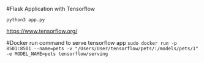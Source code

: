 #Flask Application with Tensorflow

`python3 app.py`

https://www.tensorflow.org/

#Docker run command to serve tensorflow app
`sudo docker run -p 8501:8501 --name=pets -v "/Users/User/tensorflow/pets/:/models/pets/1" -e MODEL_NAME=pets tensorflow/serving`